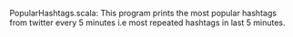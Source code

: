 PopularHashtags.scala: This program prints the most popular hashtags from twitter every 5 minutes i.e most repeated hashtags in last 5 minutes.


